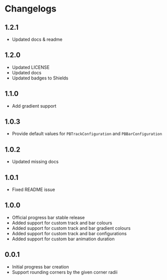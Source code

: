 # Changelogs

## 1.2.1

- Updated docs & readme

## 1.2.0

- Updated LICENSE
- Updated docs
- Updated badges to Shields

## 1.1.0

- Add gradient support

## 1.0.3

- Provide default values for `PBTrackConfiguration` and `PBBarConfiguration`

## 1.0.2

- Updated missing docs

## 1.0.1

- Fixed README issue

## 1.0.0

- Official progress bar stable release
- Added support for custom track and bar colours
- Added support for custom track and bar gradient colours
- Added support for custom track and bar configurations
- Added support for custom bar animation duration

## 0.0.1

- Initial progress bar creation
- Support rounding corners by the given corner radii
